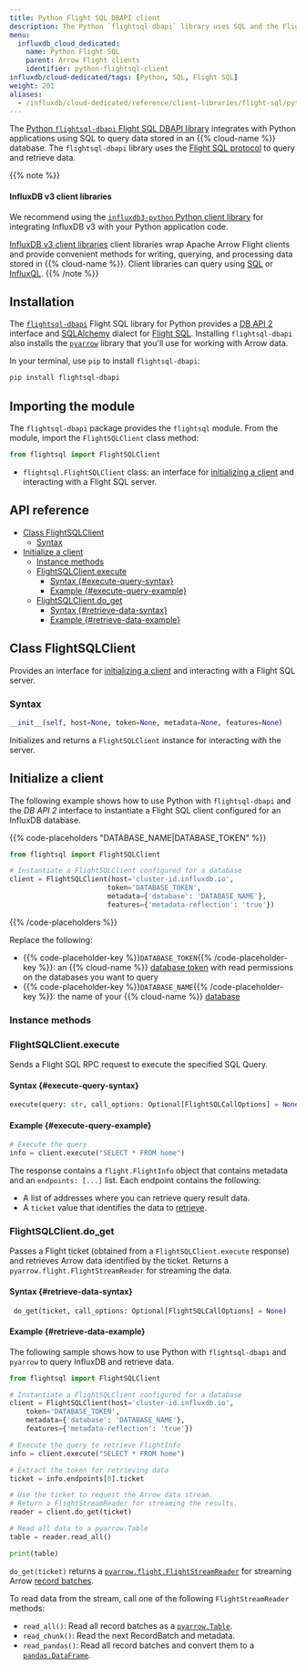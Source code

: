 ```yaml
---
title: Python Flight SQL DBAPI client
description: The Python `flightsql-dbapi` library uses SQL and the Flight SQL protocol to query data stored in an InfluxDB Cloud Dedicated database. 
menu:
  influxdb_cloud_dedicated:
    name: Python Flight SQL
    parent: Arrow Flight clients
    identifier: python-flightsql-client
influxdb/cloud-dedicated/tags: [Python, SQL, Flight SQL]
weight: 201
aliases:
  - /influxdb/cloud-dedicated/reference/client-libraries/flight-sql/python-flightsql/
---
```


The [Python `flightsql-dbapi` Flight SQL DBAPI library](https://github.com/influxdata/flightsql-dbapi) integrates with Python applications using SQL to query data stored in an {{% cloud-name %}} database. The `flightsql-dbapi` library uses the [Flight SQL protocol](https://arrow.apache.org/docs/format/FlightSql.html) to query and retrieve data.

{{% note %}}
#### InfluxDB v3 client libraries

We recommend using the [`influxdb3-python` Python client library](/influxdb/cloud-dedicated/reference/client-libraries/v3/python/) for integrating InfluxDB v3 with your Python application code.

[InfluxDB v3 client libraries](/influxdb/cloud-dedicated/reference/client-libraries/v3/) client libraries wrap Apache Arrow Flight clients
and provide convenient methods for writing, querying, and processing data stored in {{% cloud-name %}}.
Client libraries can query using [SQL](/influxdb/cloud-dedicated/query-data/sql/execute-queries/python/) or [InfluxQL](/influxdb/cloud-dedicated/query-data/influxql/execute-queries/python/).
{{% /note %}}

## Installation

The [`flightsql-dbapi`](https://github.com/influxdata/flightsql-dbapi) Flight SQL library for Python provides a
[DB API 2](https://peps.python.org/pep-0249/) interface and
[SQLAlchemy](https://www.sqlalchemy.org/) dialect for
[Flight SQL](https://arrow.apache.org/docs/format/FlightSql.html).
Installing `flightsql-dbapi` also installs the [`pyarrow`](https://arrow.apache.org/docs/python/index.html) library that you'll use for working with Arrow data.

In your terminal, use `pip` to install `flightsql-dbapi`:

```sh
pip install flightsql-dbapi
```

## Importing the module

The `flightsql-dbapi` package provides the `flightsql` module. From the module, import the `FlightSQLClient` class method:

```py
from flightsql import FlightSQLClient
```

- `flightsql.FlightSQLClient` class: an interface for [initializing
a client](#initialization) and interacting with a Flight SQL server.

## API reference

- [Class FlightSQLClient](#class-flightsqlclient)
  - [Syntax](#syntax)
- [Initialize a client](#initialize-a-client)
  - [Instance methods](#instance-methods)
  - [FlightSQLClient.execute](#flightsqlclientexecute)
    - [Syntax {#execute-query-syntax}](#syntax-execute-query-syntax)
    - [Example {#execute-query-example}](#example-execute-query-example)
  - [FlightSQLClient.do_get](#flightsqlclientdo_get)
    - [Syntax {#retrieve-data-syntax}](#syntax-retrieve-data-syntax)
    - [Example {#retrieve-data-example}](#example-retrieve-data-example)

## Class FlightSQLClient

Provides an interface for [initializing
a client](#initialize-a-client) and interacting with a Flight SQL server.

### Syntax

```py
__init__(self, host=None, token=None, metadata=None, features=None)
```

Initializes and returns a `FlightSQLClient` instance for interacting with the server.

## Initialize a client

The following example shows how to use Python with `flightsql-dbapi`
and the _DB API 2_ interface to instantiate a Flight SQL client configured for an InfluxDB database.

{{% code-placeholders "DATABASE_NAME|DATABASE_TOKEN" %}}
```py   
from flightsql import FlightSQLClient

# Instantiate a FlightSQLClient configured for a database
client = FlightSQLClient(host='cluster-id.influxdb.io',
                        token='DATABASE_TOKEN',
                        metadata={'database': 'DATABASE_NAME'},
                        features={'metadata-reflection': 'true'})
```
{{% /code-placeholders %}}

Replace the following:

- {{% code-placeholder-key %}}`DATABASE_TOKEN`{{% /code-placeholder-key %}}: an {{% cloud-name %}} [database token](/influxdb/cloud-dedicated/admin/tokens/) with read permissions on the databases you want to query
- {{% code-placeholder-key %}}`DATABASE_NAME`{{% /code-placeholder-key %}}: the name of your {{% cloud-name %}} [database](/influxdb/cloud-dedicated/admin/databases/)

### Instance methods

### FlightSQLClient.execute

Sends a Flight SQL RPC request to execute the specified SQL Query.

#### Syntax {#execute-query-syntax}

```py
execute(query: str, call_options: Optional[FlightSQLCallOptions] = None)
```

#### Example {#execute-query-example}

```py
# Execute the query
info = client.execute("SELECT * FROM home")
```

The response contains a `flight.FlightInfo` object that contains metadata and an `endpoints: [...]` list. Each endpoint contains the following:

- A list of addresses where you can retrieve query result data.
- A `ticket` value that identifies the data to [retrieve](#retrieve-data-example).

### FlightSQLClient.do_get

Passes a Flight ticket (obtained from a `FlightSQLClient.execute` response) and retrieves Arrow data identified by the ticket.
Returns a `pyarrow.flight.FlightStreamReader` for streaming the data.

#### Syntax {#retrieve-data-syntax}

```py
 do_get(ticket, call_options: Optional[FlightSQLCallOptions] = None)
```

#### Example {#retrieve-data-example}

The following sample shows how to use Python with `flightsql-dbapi` and `pyarrow` to query InfluxDB and retrieve data.

```py
from flightsql import FlightSQLClient

# Instantiate a FlightSQLClient configured for a database
client = FlightSQLClient(host='cluster-id.influxdb.io',
    token='DATABASE_TOKEN',
    metadata={'database': 'DATABASE_NAME'},
    features={'metadata-reflection': 'true'})

# Execute the query to retrieve FlightInfo
info = client.execute("SELECT * FROM home")

# Extract the token for retrieving data
ticket = info.endpoints[0].ticket

# Use the ticket to request the Arrow data stream.
# Return a FlightStreamReader for streaming the results.
reader = client.do_get(ticket)

# Read all data to a pyarrow.Table
table = reader.read_all()

print(table)
```

`do_get(ticket)` returns a [`pyarrow.flight.FlightStreamReader`](https://arrow.apache.org/docs/python/generated/pyarrow.flight.FlightStreamReader.html) for streaming Arrow [record batches](https://arrow.apache.org/docs/python/data.html#record-batches).

To read data from the stream, call one of the following `FlightStreamReader` methods:

- `read_all()`: Read all record batches as a [`pyarrow.Table`](https://arrow.apache.org/docs/python/generated/pyarrow.Table.html).
- `read_chunk()`: Read the next RecordBatch and metadata.
- `read_pandas()`: Read all record batches and convert them to a  [`pandas.DataFrame`](https://pandas.pydata.org/docs/reference/frame.html).

